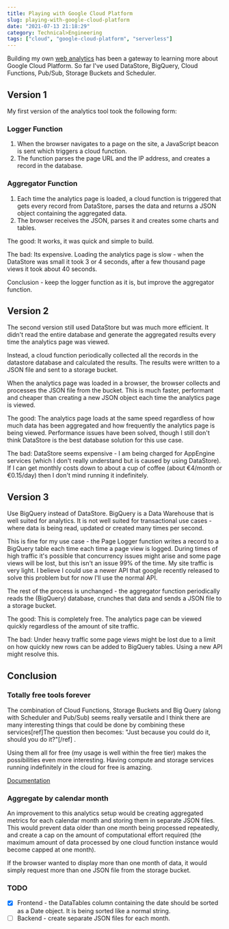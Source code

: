 ```yaml
---
title: Playing with Google Cloud Platform
slug: playing-with-google-cloud-platform
date: "2021-07-13 21:18:29"
category: Technical>Engineering
tags: ["cloud", "google-cloud-platform", "serverless"]
---
```


Building my own [web analytics](analytics) has
been a gateway to learning more about Google Cloud Platform. So far I've used
DataStore, BigQuery, Cloud Functions, Pub/Sub, Storage Buckets and Scheduler.

## Version 1

My first version of the analytics tool took the following form:

### Logger Function

1.  When the browser navigates to a page on the site, a JavaScript beacon is
    sent which triggers a cloud function.
1.  The function parses the page URL and the IP address, and creates a record in
    the database.

### Aggregator Function

1.  Each time the analytics page is loaded, a cloud function is triggered that
    gets every record from DataStore, parses the data and returns a JSON object
    containing the aggregated data.
1.  The browser receives the JSON, parses it and creates some charts and
    tables.

The good: It works, it was quick and simple to build.

The bad: Its expensive. Loading the analytics page is slow - when the DataStore
was small it took 3 or 4 seconds, after a few thousand page views it took about
40 seconds.

Conclusion - keep the logger function as it is, but improve the aggregator
function.

## Version 2

The second version still used DataStore but was much more efficient. It didn't
read the entire database and generate the aggregated results every time the analytics
page was viewed.

Instead, a cloud function periodically collected all the records in the
datastore database and calculated the results. The results were
written to a JSON file and sent to a storage bucket.

When the analytics page was loaded in a browser, the browser collects and
processes the JSON file from the bucket. This is much faster, performant
and cheaper than creating a new JSON object each time the analytics page is viewed.

The good: The analytics page loads at the same speed regardless of how much data
has been aggregated and how frequently the analytics page is being viewed.
Performance issues have been solved, though I still don't think DataStore is the
best database solution for this use case.

The bad: DataStore seems expensive - I am being charged for AppEngine
services (which I don't really understand but is caused by using
DataStore). If I can get monthly costs down to about a cup of coffee (about
€4/month or €0.15/day) then I don't mind running it indefinitely.

## Version 3

Use BigQuery instead of DataStore. BigQuery is a Data Warehouse that is
well suited for analytics. It is not well suited for transactional use cases -
where data is being read, updated or created many times per second.

This is fine for my use case - the Page Logger function writes a record to a
BigQuery table each time each time a page view is logged. During times of high traffic it's
possible that concurrency issues might arise and some page views will be lost,
but this isn't an issue 99% of the time. My site traffic is very light. I believe I
could use a newer API that google recently released to solve this problem but
for now I'll use the normal API.

The rest of the process is unchanged - the aggregator function periodically
reads the (BigQuery) database, crunches that data and sends a JSON file to a
storage bucket.

The good: This is completely free. The analytics page can be viewed quickly
regardless of the amount of site traffic.

The bad: Under heavy traffic some page views might be lost due to a limit on how
quickly new rows can be added to BigQuery tables. Using a new API might resolve
this.

## Conclusion

### Totally free tools forever

The combination of Cloud Functions, Storage Buckets and Big Query (along with
Scheduler and Pub/Sub) seems really versatile and I think there are many
interesting things that could be done by combining these services[ref]The
question then becomes: "Just because you could do it, should you do it?"[/ref] .

Using them all for free (my usage is well within the free tier) makes the
possibilities even more interesting. Having compute and storage services
running indefinitely in the cloud for free is amazing.

[Documentation](https://cloud.google.com/free/docs/gcp-free-tier#free-tier-usage-limits)

### Aggregate by calendar month

An improvement to this analytics setup would be creating aggregated metrics for
each calendar month and storing them in separate JSON files. This would prevent
data older than one month being processed repeatedly, and create a cap on the
amount of computational effort required (the maximum amount of data processed
by one cloud function instance would become capped at one month).

If the browser wanted to display more than one month of data, it would simply
request more than one JSON file from the storage bucket.

### TODO

- [x] Frontend - the DataTables column containing the date should be sorted as a Date object. It is being sorted like a normal string.
- [ ] Backend - create separate JSON files for each month.
